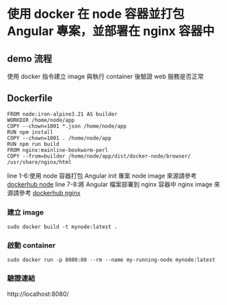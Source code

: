 # 使用 docker 在 node 容器並打包 Angular 專案，並部署在 nginx 容器中
## demo 流程
使用 docker 指令建立 image 與執行 container 後驗證 web 服務是否正常

## Dockerfile
```
FROM node:iron-alpine3.21 AS builder
WORKDIR /home/node/app
COPY --chown=1001 *.json /home/node/app
RUN npm install
COPY --chown=1001 . /home/node/app
RUN npm run build
FROM nginx:mainline-bookworm-perl
COPY --from=builder /home/node/app/dist/docker-node/browser/ /usr/share/nginx/html
```
line 1-6:使用 node 容器打包 Angular init 專案
node image 來源請參考 [dockerhub node](https://hub.docker.com/_/node/tags)
line 7-8:將 Angular 檔案部署到 nginx 容器中
nginx image 來源請參考 [dockerhub nginx](https://hub.docker.com/_/nginx/tags)
### 建立 image
```
sudo docker build -t mynode:latest .
```
### 啟動 container
```
sudo docker run -p 8080:80 --rm --name my-running-node mynode:latest
```
### 驗證連結
http://localhost:8080/
